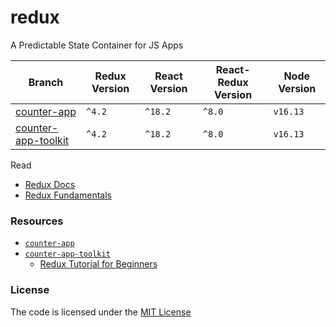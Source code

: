 # redux
A Predictable State Container for JS Apps  

| Branch                                     | Redux Version | React Version | React-Redux Version | Node Version |
|--------------------------------------------|---------------|---------------|---------------------|--------------|
| [counter-app][counter-app]                 | `^4.2`        | `^18.2`       | `^8.0`              | `v16.13`     |
| [counter-app-toolkit][counter-app-toolkit] | `^4.2`        | `^18.2`       | `^8.0`              | `v16.13`     |


Read 
- [Redux Docs](https://redux.js.org/)
- [Redux Fundamentals](https://redux.js.org/tutorials/fundamentals/part-1-overview)

### Resources
- [`counter-app`][counter-app]
- [`counter-app-toolkit`][counter-app-toolkit]
  - [Redux Tutorial for Beginners](https://www.freecodecamp.org/news/redux-tutorial-for-beginners/)



### License
The code is licensed under the [MIT License][license]


[counter-app]: https://github.com/habibun/redux/tree/counter-app
[counter-app-toolkit]: https://github.com/habibun/redux/tree/counter-app-toolkit
[license]: https://github.com/habibun/redux/blob/main/LICENSE
